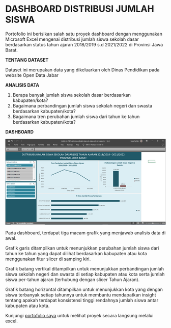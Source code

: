 # DASHBOARD DISTRIBUSI JUMLAH SISWA
Portofolio ini berisikan salah satu proyek dashboard dengan menggunakan Microsoft Excel mengenai distribusi jumlah siswa sekolah dasar berdasarkan status tahun ajaran 2018/2019 s.d 2021/2022 di Provinsi Jawa Barat. 

**TENTANG DATASET**

Dataset ini merupakan data yang dikeluarkan oleh Dinas Pendidikan pada website Open Data Jabar

**ANALISIS DATA**

1. Berapa banyak jumlah siswa sekolah dasar berdasarkan kabupaten/kota?
2. Bagaimana perbandingan jumlah siswa sekolah negeri dan swasta berdasarkan kabupaten/kota?
3. Bagaimana tren perubahan jumlah siswa dari tahun ke tahun berdasarkan kabupaten/kota? 

**DASHBOARD**

![Dashboard Distribusi Jumlah Siswa](https://github.com/nadaisyf/excel-project-1/blob/main/dashboard_jumlah_siswa.png)

Pada dashboard, terdapat tiga macam grafik yang menjawab analisis data di awal. 

Grafik garis ditampilkan untuk menunjukkan perubahan jumlah siswa dari tahun ke tahun yang dapat dilihat berdasarkan kabupaten atau kota menggunakan fitur slicer di samping kiri. 

Grafik batang vertikal ditampilkan untuk menunjukkan perbandingan jumlah siswa sekolah negeri dan swasta di setiap kabupaten atau kota serta jumlah siswa per-tahun ajaran (terhubung dengan slicer Tahun Ajaran).

Grafik batang horizontal ditampilkan untuk menunjukkan kota yang dengan siswa terbanyak setiap tahunnya untuk membantu mendapatkan insight tentang apakah terdapat konsistensi tinggi rendahnya jumlah siswa antar kabupaten atau kota.  


Kunjungi [portofolio saya](https://github.com/nadaisyf/excel-project-1/blob/main/dashboard_jumlah_siswa_sd.xlsx) untuk melihat proyek secara langsung melalui excel.


